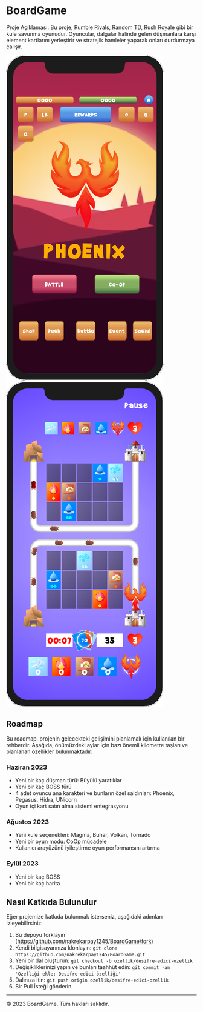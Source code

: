 # BoardGame

Proje Açıklaması: Bu proje, Rumble Rivals, Random TD, Rush Royale gibi bir kule savunma oyunudur. Oyuncular, dalgalar halinde gelen düşmanlara karşı element kartlarını yerleştirir ve stratejik hamleler yaparak onları durdurmaya çalışır.

![Oyun Ekran Görüntüsü](BoardGame/Assets/Images/ScreenShoots/BattleMenu.png)
![Oyun Ekran Görüntüsü](BoardGame/Assets/Images/ScreenShoots/BattleInGame_1.png)

## Roadmap

Bu roadmap, projenin gelecekteki gelişimini planlamak için kullanılan bir rehberdir. Aşağıda, önümüzdeki aylar için bazı önemli kilometre taşları ve planlanan özellikler bulunmaktadır:

### Haziran 2023

- Yeni bir kaç düşman türü: Büyülü yaratıklar
- Yeni bir kaç BOSS türü 
- 4 adet oyuncu ana karakteri ve bunların özel saldırıları: Phoenix, Pegasus, Hidra, UNicorn
- Oyun içi kart satın alma sistemi entegrasyonu

### Ağustos 2023

- Yeni kule seçenekleri: Magma, Buhar, Volkan, Tornado
- Yeni bir oyun modu: CoOp mücadele
- Kullanıcı arayüzünü iyileştirme oyun performansını artırma

### Eylül 2023

- Yeni bir kaç BOSS
- Yeni bir kaç harita

## Nasıl Katkıda Bulunulur

Eğer projemize katkıda bulunmak isterseniz, aşağıdaki adımları izleyebilirsiniz:

1. Bu depoyu forklayın (https://github.com/nakrekarpay1245/BoardGame/fork)
2. Kendi bilgisayarınıza klonlayın: `git clone https://github.com/nakrekarpay1245/BoardGame.git`
3. Yeni bir dal oluşturun: `git checkout -b ozellik/desifre-edici-ozellik`
4. Değişikliklerinizi yapın ve bunları taahhüt edin: `git commit -am 'Özelliği ekle: Desifre edici özelliği'`
5. Dalınıza itin: `git push origin ozellik/desifre-edici-ozellik`
6. Bir Pull İsteği gönderin

---

© 2023 BoardGame. Tüm hakları saklıdır.
